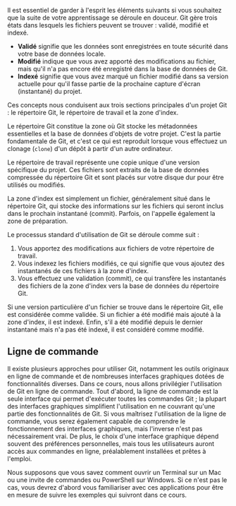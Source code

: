 Il est essentiel de garder à l'esprit les éléments suivants si vous souhaitez que la suite de votre apprentissage se déroule en douceur. Git gère trois états dans lesquels les fichiers peuvent se trouver : validé, modifié et indexé.

- **Validé** signifie que les données sont enregistrées en toute sécurité dans votre base de données locale.
- **Modifié** indique que vous avez apporté des modifications au fichier, mais qu'il n'a pas encore été enregistré dans la base de données de Git.
- **Indexé** signifie que vous avez marqué un fichier modifié dans sa version actuelle pour qu'il fasse partie de la prochaine capture d'écran (instantané) du projet.

Ces concepts nous conduisent aux trois sections principales d'un projet Git : le répertoire Git, le répertoire de travail et la zone d'index.

Le répertoire Git constitue la zone où Git stocke les métadonnées essentielles et la base de données d'objets de votre projet. C'est la partie fondamentale de Git, et c'est ce qui est reproduit lorsque vous effectuez un clonage (```clone```) d'un dépôt à partir d'un autre ordinateur.

Le répertoire de travail représente une copie unique d'une version spécifique du projet. Ces fichiers sont extraits de la base de données compressée du répertoire Git et sont placés sur votre disque dur pour être utilisés ou modifiés.

La zone d'index est simplement un fichier, généralement situé dans le répertoire Git, qui stocke des informations sur les fichiers qui seront inclus dans le prochain instantané (commit). Parfois, on l'appelle également la zone de préparation.

Le processus standard d'utilisation de Git se déroule comme suit :

1. Vous apportez des modifications aux fichiers de votre répertoire de travail.
2. Vous indexez les fichiers modifiés, ce qui signifie que vous ajoutez des instantanés de ces fichiers à la zone d'index.
3. Vous effectuez une validation (commit), ce qui transfère les instantanés des fichiers de la zone d'index vers la base de données du répertoire Git.

Si une version particulière d'un fichier se trouve dans le répertoire Git, elle est considérée comme validée. Si un fichier a été modifié mais ajouté à la zone d'index, il est indexé. Enfin, s'il a été modifié depuis le dernier instantané mais n'a pas été indexé, il est considéré comme modifié.

## Ligne de commande

Il existe plusieurs approches pour utiliser Git, notamment les outils originaux en ligne de commande et de nombreuses interfaces graphiques dotées de fonctionnalités diverses. Dans ce cours, nous allons privilégier l'utilisation de Git en ligne de commande. Tout d'abord, la ligne de commande est la seule interface qui permet d'exécuter toutes les commandes Git ; la plupart des interfaces graphiques simplifient l'utilisation en ne couvrant qu'une partie des fonctionnalités de Git. Si vous maîtrisez l'utilisation de la ligne de commande, vous serez également capable de comprendre le fonctionnement des interfaces graphiques, mais l'inverse n'est pas nécessairement vrai. De plus, le choix d'une interface graphique dépend souvent des préférences personnelles, mais tous les utilisateurs auront accès aux commandes en ligne, préalablement installées et prêtes à l'emploi.

Nous supposons que vous savez comment ouvrir un Terminal sur un Mac ou une invite de commandes ou PowerShell sur Windows. Si ce n'est pas le cas, vous devrez d'abord vous familiariser avec ces applications pour être en mesure de suivre les exemples qui suivront dans ce cours.
